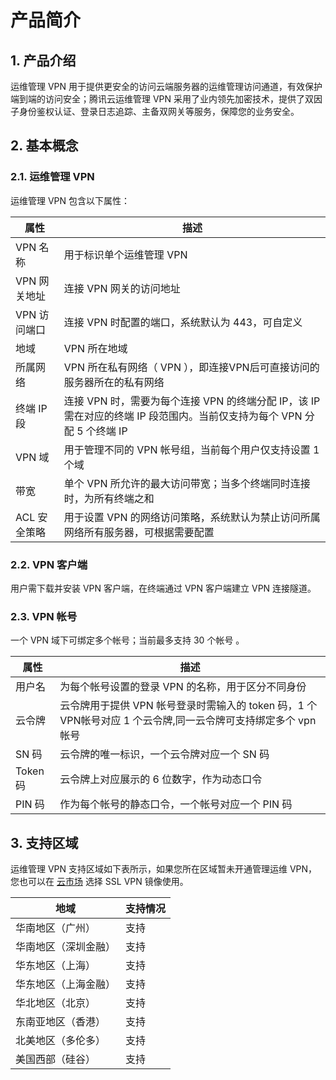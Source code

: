 # 产品简介
## 1.	产品介绍
运维管理 VPN 用于提供更安全的访问云端服务器的运维管理访问通道，有效保护端到端的访问安全；腾讯云运维管理 VPN 采用了业内领先加密技术，提供了双因子身份鉴权认证、登录日志追踪、主备双网关等服务，保障您的业务安全。  
## 2.	基本概念
### 2.1.	运维管理 VPN
运维管理 VPN 包含以下属性：

| 属性 | 描述 | 
|---------|---------|
|VPN 名称  |用于标识单个运维管理 VPN  | 
|VPN 网关地址  |连接 VPN 网关的访问地址|  
|VPN 访问端口  |连接 VPN 时配置的端口，系统默认为 443，可自定义|  
|地域  | VPN 所在地域  |
|所属网络  | VPN 所在私有网络（ VPN ），即连接VPN后可直接访问的服务器所在的私有网络  |
|终端 IP 段 | 连接 VPN 时，需要为每个连接 VPN 的终端分配 IP，该 IP 需在对应的终端 IP 段范围内。当前仅支持为每个 VPN 分配 5 个终端 IP|  
|VPN 域|  用于管理不同的 VPN 帐号组，当前每个用户仅支持设置 1 个域  |
|带宽|  单个 VPN 所允许的最大访问带宽；当多个终端同时连接时，为所有终端之和  |
|ACL 安全策略  |用于设置 VPN 的网络访问策略，系统默认为禁止访问所属网络所有服务器，可根据需要配置  |

### 2.2.	VPN 客户端
用户需下载并安装 VPN 客户端，在终端通过 VPN 客户端建立 VPN 连接隧道。 

### 2.3.	VPN 帐号
一个 VPN 域下可绑定多个帐号；当前最多支持 30 个帐号 。

| 属性 | 描述 | 
|---------|---------|
|用户名  |为每个帐号设置的登录 VPN 的名称，用于区分不同身份|
|云令牌  |云令牌用于提供 VPN 帐号登录时需输入的 token 码，1 个VPN帐号对应 1 个云令牌,同一云令牌可支持绑定多个 vpn 帐号  |
|SN 码|云令牌的唯一标识，一个云令牌对应一个 SN 码  |
|Token 码  |云令牌上对应展示的 6 位数字，作为动态口令  |
|PIN 码|  作为每个帐号的静态口令，一个帐号对应一个 PIN 码  |

## 3. 支持区域 
运维管理 VPN 支持区域如下表所示，如果您所在区域暂未开通管理运维 VPN，您也可以在 [云市场](https://market.cloud.tencent.com/list?q=ssl+vpn) 选择 SSL VPN 镜像使用。

| 地域 | 支持情况  | 
|---------|----------|
|华南地区（广州）|	支持|
|华南地区（深圳金融）|	支持|
|华东地区（上海）|	支持|
|华东地区（上海金融）|	支持|
|华北地区（北京）|	支持|
|东南亚地区（香港）|	支持|
|北美地区（多伦多）|	支持|
|美国西部（硅谷）	|支持|



